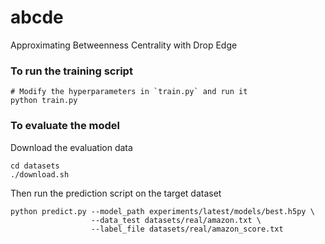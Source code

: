 # abcde
Approximating Betweenness Centrality with Drop Edge


### To run the training script
```shell
# Modify the hyperparameters in `train.py` and run it
python train.py
```

### To evaluate the model
Download the evaluation data
```shell
cd datasets
./download.sh
```

Then run the prediction script on the target dataset
```shell
python predict.py --model_path experiments/latest/models/best.h5py \
                  --data_test datasets/real/amazon.txt \
                  --label_file datasets/real/amazon_score.txt
```
